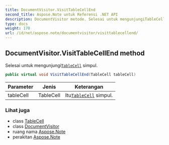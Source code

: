 ```yaml
---
title: DocumentVisitor.VisitTableCellEnd
second_title: Aspose.Note untuk Referensi .NET API
description: DocumentVisitor metode. Selesai untuk mengunjungiTableCell simpul.
type: docs
weight: 170
url: /id/net/aspose.note/documentvisitor/visittablecellend/
---
```

## DocumentVisitor.VisitTableCellEnd method

Selesai untuk mengunjungi[`TableCell`](../../tablecell/) simpul.

```csharp
public virtual void VisitTableCellEnd(TableCell tableCell)
```

| Parameter | Jenis | Keterangan |
| --- | --- | --- |
| tableCell | TableCell | Itu[`TableCell`](../../tablecell/) simpul. |

### Lihat juga

* class [TableCell](../../tablecell/)
* class [DocumentVisitor](../)
* ruang nama [Aspose.Note](../../documentvisitor/)
* perakitan [Aspose.Note](../../../)


